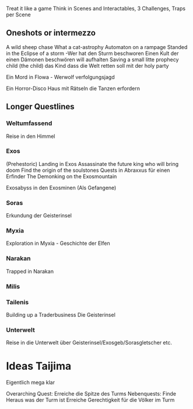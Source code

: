 Treat it like a game
Think in Scenes and Interactables, 3 Challenges, Traps per Scene
## Oneshots or intermezzo
A wild sheep chase
What a cat-astrophy
Automaton on a rampage
Standed in the Eclipse of a storm -Wer hat den Sturm beschworen
Einen Kult der einen Dämonen beschwören will aufhalten
Saving a small litte prophecy child (the child) das Kind dass die Welt retten soll mit der holy party

Ein Mord in Flowa - Werwolf verfolgungsjagd

Ein Horror-Disco Haus mit Rätseln die Tanzen erfordern
## Longer Questlines 

### Weltumfassend
Reise in den Himmel

### Exos
(Prehestoric) Landing in Exos
Assassinate the future king who will bring doom
Find the origin of the soulstones
Quests in Abraxxus für einen Erfinder
The Demonking on the Exosmountain

Exosabyss in den Exosminen (Als Gefangene)
### Soras
Erkundung der Geisterinsel

### Myxia
Exploration in Myxia - Geschichte der Elfen

### Narakan
Trapped in Narakan

### Milis


### Tailenis
Building up a Traderbusiness
Die Geisterinsel
### Unterwelt
Reise in die Unterwelt über Geisterinsel/Exosgeb/Sorasgletscher etc.
# Ideas Taijima
Eigentlich mega klar

Overarching Quest: Erreiche die Spitze des Turms
Nebenquests: 
Finde Heraus was der Turm ist
Erreiche Gerechtigkeit für die Völker im Turm

